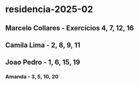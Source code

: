 # residencia-2025-02
## Marcelo Collares - Exercícios 4, 7, 12, 16
## Camila Lima - 2, 8, 9, 11
## Joao Pedro - 1, 6, 15, 19
### Amanda - 3, 5, 10, 20